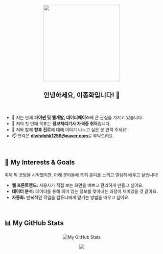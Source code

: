 <p align="center">
  <img src="https://cdn.pixabay.com/photo/2025/08/24/09/55/man-9793571_1280.png" width="250px">
</p>

<h2 align="center">안녕하세요, 이종화입니다! 👋</h2>
<br/>

- 🌱 저는 현재 **파이썬 및 웹개발, 데이터베이스**에 큰 관심을 가지고 있습니다.
- 🔭 저의 첫 번째 목표는 **정보처리기사 자격증 취득**입니다.
- 💬 저와 함께 **향후 진로**에 대해 이야기 나누고 싶은 분 연락 주세요!
- 📫 연락은 **dlwhdghk1259@naver.com**로 부탁드려요.

<br/>

## 🌱 My Interests & Goals

<p>
  이제 막 코딩을 시작했지만, 아래 분야들에 특히 흥미를 느끼고 열심히 배우고 싶습니다!
</p>

- **웹 프론트엔드:** 사용자가 직접 보는 화면을 예쁘고 편리하게 만들고 싶어요.
- **데이터 분석:** 데이터를 통해 의미 있는 정보를 찾아내는 과정이 재미있을 것 같아요.
- **자동화:** 반복적인 작업을 컴퓨터에게 맡기는 방법을 배우고 싶어요.

<br/>

## 📊 My GitHub Stats
<p align="center">
  <img src="https://github-readme-stats.vercel.app/api?username=dlwhdghk1259-a11y&show_icons=true&theme=radical" alt="My GitHub Stats"/>
</p>

<p align="center">
  <img src="https://hits.seeyoufarm.com/api/count/incr/badge.svg?url=https%3A%2F%2Fgithub.com%2Fdlwhdghk1259-a11y&count_bg=%2379C83D&title_bg=%23555555&icon=&icon_color=%23E7E7E7&title=hits&edge_flat=false"/>
</p>

